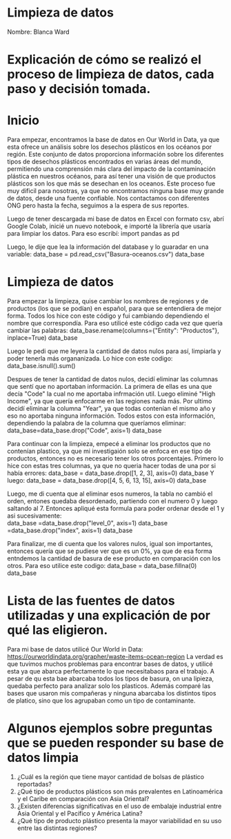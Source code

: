 # Limpieza de datos
Nombre: Blanca Ward

# Explicación de cómo se realizó el proceso de limpieza de datos, cada paso y decisión tomada.

# Inicio
Para empezar, encontramos la base de datos en Our World in Data, ya que esta ofrece un análisis  sobre los desechos plásticos en los océanos por región. Este conjunto de datos proporciona información sobre los diferentes tipos de desechos plásticos encontrados en varias áreas del mundo, permitiendo una comprensión más clara del impacto de la contaminación plástica en nuestros océanos, para así tener una visión de que productos plásticos son los que más se desechan en los oceanos. 
Este proceso fue muy dificil para nosotras, ya que no encontramos ninguna base muy grande de datos, desde una fuente confiable. Nos contactamos con diferentes ONG pero hasta la fecha, seguimos a la espera de sus reportes. 

Luego de tener descargada mi base de datos en Excel con formato csv, abrí Google Colab, inicié un nuevo notebook, e importé la librería que usaría para limpiar los datos. Para eso escribí:
 import pandas as pd

Luego, le dije que lea la información del database y lo guaradar en una variable: 
data_base = pd.read_csv("Basura-oceanos.csv")
data_base

# Limpieza de datos 

Para empezar la limpieza, quise cambiar los nombres de regiones y de productos (los que se podían) en español, para que se entendiera de mejor forma. Todos los hice con este código y fui cambiando dependiendo el nombre que correspondía. Para eso utilicé este código cada vez que quería cambiar las palabras: 
data_base.rename(columns={"Entity": "Productos"}, inplace=True)
data_base

Luego le pedi que me leyera la cantidad de datos nulos para así, limpiarla y poder tenerla más organanizada.  Lo hice con este codigo: 
data_base.isnull().sum()

Despues de tener la cantidad de datos nulos, decidí eliminar las columnas que sentí que no aportaban información. La primera de ellas es una que decía "Code" la cual no me aportaba infrmación util. Luego eliminé "High Income", ya que quería enfocarme en las regiones nada más. Por ultimo decidí eliminar la columna "Year", ya que todas contenían el mismo año y eso no aportaba ninguna información. Todos estos con esta información, dependiendo la palabra de la columna que queríamos eliminar: 
data_base=data_base.drop("Code", axis=1)
data_base

Para continuar con la limpieza, empecé a eliminar los productos que no contenían plastico, ya que mi investigaión solo se enfoca en ese tipo de productos, entonces no es necesario tener los otros porcentajes. Primero lo hice con estas tres columnas, ya que no queria hacer todas de una por si había errores: 
data_base = data_base.drop([1, 2, 3], axis=0)
data_base
Y luego:
data_base = data_base.drop([4, 5, 6, 13, 15], axis=0)
data_base

Luego, me di cuenta que al eliminar esos numeros, la tabla no cambió el orden, entones quedaba desordenado, partiendo con el numero 0 y luego saltando al 7. Entonces apliqué esta formula para poder ordenar desde el 1 y asi sucesivamente:  
data_base =data_base.drop("level_0", axis=1)
data_base =data_base.drop("index", axis=1)
data_base

Para finalizar, me di cuenta que los valores nulos, igual son importantes, entonces quería que se pudiese ver que es un 0%, ya que de esa forma entndemos la cantidad de basura de ese producto en comparación con los otros. Para eso utilice este codigo: 
data_base = data_base.fillna(0)
data_base


# Lista de las fuentes de datos utilizadas y una explicación de por qué las eligieron.
Para mi base de datos utilicé Our World in Data: https://ourworldindata.org/grapher/waste-items-ocean-region
La verdad es que tuvimos muchos problemas para encontrar bases de datos, y utilicé esta ya que abarca perfectamente lo que necesitabaos para el trabajo. A pesar de qu esta bae abarcaba todos los tipos de basura, on una lipieza, quedaba perfecto para analizar solo los plasticos. 
Además comparé las bases que usaron mis compañeras y ninguna abarcaba los distintos tipos de platico, sino que los agrupaban como un tipo de contaminante.


# Algunos ejemplos sobre preguntas que se pueden responder su base de datos limpia

1. ¿Cuál es la región que tiene mayor cantidad de bolsas de plástico reportadas?
2. ¿Qué tipo de productos plásticos son más prevalentes en Latinoamérica y el Caribe en comparación con Asia Oriental?
3. ¿Existen diferencias significativas en el uso de embalaje industrial entre Asia Oriental y el Pacífico y América Latina?
4. ¿Qué tipo de producto plástico presenta la mayor variabilidad en su uso entre las distintas regiones?









